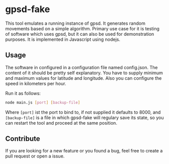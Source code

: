 # gpsd-fake

This tool emulates a running instance of gpsd. It generates random movements based on a simple algorithm. Primary use case for it is testing of software which uses gpsd, but it can also be used for demonstration purposes. It is implemented in Javascript using nodejs.

## Usage

The software in configured in a configuration file named config.json. The content of it should be pretty self explanatory. You have to supply minimum and maximum values for latitude and longitude. Also you can configure the speed in kilometers per hour.

Run it as follows:

```bash
node main.js [port] [backup-file]
```

Where `[port]` ist the port to bind to, if not supplied it defaults to 8000, and `[backup-file]` is a file in which gpsd-fake will regulary save its state, so you can restart the tool and proceed at the same position.

## Contribute
If you are looking for a new feature or you found a bug, feel free to create a pull request or open a issue.
